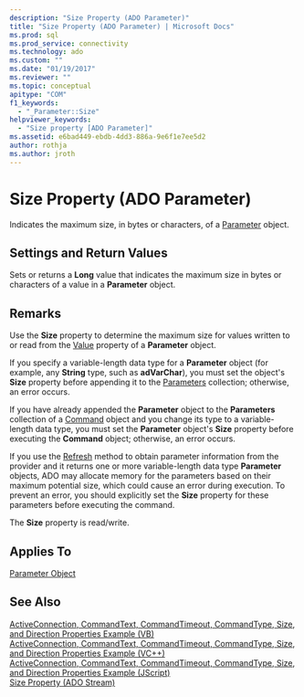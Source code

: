 ```yaml
---
description: "Size Property (ADO Parameter)"
title: "Size Property (ADO Parameter) | Microsoft Docs"
ms.prod: sql
ms.prod_service: connectivity
ms.technology: ado
ms.custom: ""
ms.date: "01/19/2017"
ms.reviewer: ""
ms.topic: conceptual
apitype: "COM"
f1_keywords: 
  - "_Parameter::Size"
helpviewer_keywords: 
  - "Size property [ADO Parameter]"
ms.assetid: e6bad449-ebdb-4dd3-886a-9e6f1e7ee5d2
author: rothja
ms.author: jroth
---
```

# Size Property (ADO Parameter)
Indicates the maximum size, in bytes or characters, of a [Parameter](./parameter-object.md) object.  
  
## Settings and Return Values  
 Sets or returns a **Long** value that indicates the maximum size in bytes or characters of a value in a **Parameter** object.  
  
## Remarks  
 Use the **Size** property to determine the maximum size for values written to or read from the [Value](./value-property-ado.md) property of a **Parameter** object.  
  
 If you specify a variable-length data type for a **Parameter** object (for example, any **String** type, such as **adVarChar**), you must set the object's **Size** property before appending it to the [Parameters](./parameters-collection-ado.md) collection; otherwise, an error occurs.  
  
 If you have already appended the **Parameter** object to the **Parameters** collection of a [Command](./command-object-ado.md) object and you change its type to a variable-length data type, you must set the **Parameter** object's **Size** property before executing the **Command** object; otherwise, an error occurs.  
  
 If you use the [Refresh](./refresh-method-ado.md) method to obtain parameter information from the provider and it returns one or more variable-length data type **Parameter** objects, ADO may allocate memory for the parameters based on their maximum potential size, which could cause an error during execution. To prevent an error, you should explicitly set the **Size** property for these parameters before executing the command.  
  
 The **Size** property is read/write.  
  
## Applies To  
 [Parameter Object](./parameter-object.md)  
  
## See Also  
 [ActiveConnection, CommandText, CommandTimeout, CommandType, Size, and Direction Properties Example (VB)](./activeconnection-commandtext-commandtimeout-commandtype-size-example-vb.md)   
 [ActiveConnection, CommandText, CommandTimeout, CommandType, Size, and Direction Properties Example (VC++)](./activeconnection-commandtext-commandtimeout-commandtype-size-example-vc.md)   
 [ActiveConnection, CommandText, CommandTimeout, CommandType, Size, and Direction Properties Example (JScript)](./activeconnection-commandtext-timeout-type-size-example-jscript.md)   
 [Size Property (ADO Stream)](./size-property-ado-stream.md)